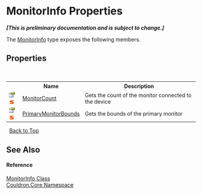 # MonitorInfo Properties
 _**\[This is preliminary documentation and is subject to change.\]**_

The <a href="T_Couldron_Core_MonitorInfo">MonitorInfo</a> type exposes the following members.


## Properties
&nbsp;<table><tr><th></th><th>Name</th><th>Description</th></tr><tr><td>![Public property](media/pubproperty.gif "Public property")![Static member](media/static.gif "Static member")</td><td><a href="P_Couldron_Core_MonitorInfo_MonitorCount">MonitorCount</a></td><td>
Gets the count of the monitor connected to the device</td></tr><tr><td>![Public property](media/pubproperty.gif "Public property")![Static member](media/static.gif "Static member")</td><td><a href="P_Couldron_Core_MonitorInfo_PrimaryMonitorBounds">PrimaryMonitorBounds</a></td><td>
Gets the bounds of the primary monitor</td></tr></table>&nbsp;
<a href="#monitorinfo-properties">Back to Top</a>

## See Also


#### Reference
<a href="T_Couldron_Core_MonitorInfo">MonitorInfo Class</a><br /><a href="N_Couldron_Core">Couldron.Core Namespace</a><br />